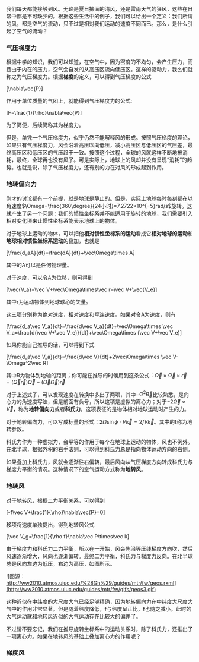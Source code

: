 我们每天都能接触到风。无论是夏日拂面的清风，还是雷雨天气的狂风，这些在日常中都是不可缺少的。根据这些生活中的例子，我们可以给出一个定义：我们所谓的风，都是空气的流动，只不过是相对我们运动的速度不同而已。那么，是什么引起了空气的流动？

### 气压梯度力
根据中学的知识，我们可以知道，在空气中，因为密度的不均匀，会产生压力，而且由于内在的压力，空气会自发的从高压区流向低压区。这样的驱动力，我么们就称之为气压梯度力。根据**梯度**的定义，可以得到气压梯度的公式

\[\nabla\vec{P}\]

作用于单位质量的气团上，就能得到气压梯度力的公式:

\[F=\frac{1}{\rho}\nabla\vec{P}\]

为了简便，后续简称其为梯度力。

但是，单凭一个气压梯度力，似乎仍然不能解释风的形成。按照气压梯度的理论，如果只有气压梯度力，风会沿着高压吹向低压，减小高压区与低压区的气压差，最终高压区和低压区的气压趋于一致。按照这个过程，全球的风就这样不断地被消耗，最终，全球再也没有风了。可是实际上，地球上的风却并没有呈现“消耗”的趋势。也就是说，除了气压梯度力，还有别的力在对风的形成起到作用。

### 地转偏向力
刚才的讨论都有一个前提，就是地球是静止的。但是，实际上地球每时每刻都在以角速度$\Omega=\frac{360\degree}{24小时}=7.2722×10^{−5}rad/s$旋转。这就产生了另一个问题：我们的惯性坐标系并不能适用于旋转的地球，我们需要引入相对变化项来让惯性坐标系能表示地球上的物体。

对于地球上运动的物体，可以把他**相对惯性坐标系的运动**看成它**相对地球的运动**和**地球相对惯性坐标系运动**的叠加，也就是

\[\frac{d_aA}{dt}=\frac{dA}{dt}+\vec\Omega\times A\]

其中的A可以是任何物理量。

对于速度，可以令A为位移，则可得到

\[\vec{V_a}=\vec V+\vec\Omega\times\vec r=\vec V+\vec{V_e}\]

其中r为运动物体到地球球心的矢量。

这三项分别称为绝对速度，相对速度和牵连速度。如果对令A为速度，则有

\[\frac{d_a\vec V_a}{dt}=\frac{d\vec V_a}{dt}+\vec\Omega\times \vec V_a=\frac{d(\vec V+\vec V_e)}{dt}+\vec\Omega\times (\vec V+\vec V_e)\]

如果你能自己推导的话，可以得到下式

\[\frac{d_a\vec V_a}{dt}=\frac{d\vec V}{dt}+2\vec\Omega\times \vec V-\Omega^2\vec R\]

其中R为物体到地轴的距离；你可能在推导的时候用到这条公式：$\vec\Omega\times\vec\Omega\times\vec r=(\vec\Omega\vec r)\vec\Omega-(\vec\Omega\vec\Omega)\vec r$

对于上述式子，可以发现速度在转换中多出了两项，其中$-\Omega^2\vec R$比较熟悉，是向心力的角速度写法，但是前面有负号，所以这项是虚拟的离心力；对于$-2\vec\Omega\times \vec V$，称为**地转偏向力**或者**科氏力**，这项表征的是物体相对地球运动时产生的力。

对于地转偏向力，可以写成标量的形式：$2\Omega\sin\phi\cdot V\vec k=2fV\vec k$。其中的f称为地转参数。

科氏力作为一种虚拟力，会平等的作用于每个在地球上运动的物体，风也不例外。在北半球，根据外积的右手法则，可以得到科氏力总是指向物体运动方向的右侧。

如果叠加上科氏力，风就会逐渐往右偏转，最后风向从气压梯度方向转成科氏力与梯度力平衡的情况。这种情况下的空气运动方式称为**地转风**。

### 地转风

对于地转风，根据二力平衡关系，可以得到

\[-f\vec V+\frac{1}{\rho}\nabla\vec{P}=0\]

移项将速度单独提出，得到地转风公式

\[\vec V_g=\frac{1}{\rho f}\nabla\vec P\times\vec k\]

由于梯度力和科氏力二力平衡，所以在一开始，风会先沿等压线梯度方向吹，然后风速逐渐增大，风向也逐渐偏转。最终二力平衡，科氏力与梯度力反向。在北半球总是风向左边为低压，右边为高压，如图所示。

![图源：http://ww2010.atmos.uiuc.edu/%28Gh%29/guides/mtr/fw/geos.rxml](http://ww2010.atmos.uiuc.edu/guides/mtr/fw/gifs/geos3.gif)

这种近似在中纬度的大尺度大气已经足够精确，因为地转偏向力在中纬度大尺度大气中的作用非常显著。但是随着纬度降低，f与纬度呈正比，f也随之减小。此时的大气运动就和地转风近似的大气运动存在比较大的偏差了。

不过请不要忘记，我们在推导旋转坐标系中的运动关系时，除了科氏力，还推出了一项离心力。如果在地转风的基础上叠加离心力的作用呢？

### 梯度风
